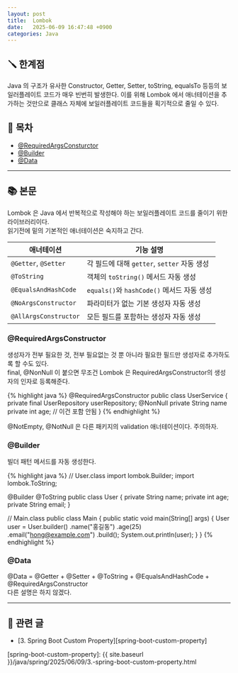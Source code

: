```yaml
---
layout: post
title:  Lombok
date:   2025-06-09 16:47:48 +0900
categories: Java
---
```


<!--more-->

## 🪛 한계점

Java 의 구조가 유사한 Constructor, Getter, Setter, toString, equalsTo 등등의 보일러플레이트 코드가 매우 빈번히 발생한다. 이를 위해 Lombok 에서 애너테이션을 추가하는 것만으로 클래스 자체에 보일러플레이트 코드들을 획기적으로 줄일 수 있다.

## 📂 목차
- [@RequiredArgsConsturctor](#requiredargsconstructor)
- [@Builder](#builder)
- [@Data](#data)

---

## 📚 본문

Lombok 은 Java 에서 반복적으로 작성해야 하는 보일러플레이트 코드를 줄이기 위한 라이브러리이다.  
읽기전에 밑의 기본적인 애너테이션은 숙지하고 간다.

| 애너테이션            | 기능 설명                                              |
|---------------------|-----------------------------------------------------|
| `@Getter`, `@Setter` | 각 필드에 대해 `getter`, `setter` 자동 생성                |
| `@ToString`          | 객체의 `toString()` 메서드 자동 생성                      |
| `@EqualsAndHashCode` | `equals()`와 `hashCode()` 메서드 자동 생성                 |
| `@NoArgsConstructor` | 파라미터가 없는 기본 생성자 자동 생성                     |
| `@AllArgsConstructor`| 모든 필드를 포함하는 생성자 자동 생성                     |

### @RequiredArgsConstructor

생성자가 전부 필요한 것, 전부 필요없는 것 뿐 아니라 필요한 필드만 생성자로 추가하도록 할 수도 있다.  
final, @NonNull 이 붙으면 무조건 Lombok 은 RequiredArgsConstructor의 생성자의 인자로 등록해준다.

{% highlight java %}
@RequiredArgsConstructor
public class UserService {
    private final UserRepository userRepository;
    @NonNull
    private String name
    private int age; // 이건 포함 안됨
}
{% endhighlight %}

@NotEmpty, @NotNull 은 다른 패키지의 validation 애너테이션이다. 주의하자.

### @Builder

빌더 패턴 메서드를 자동 생성한다.

{% highlight java %}
// User.class
import lombok.Builder;
import lombok.ToString;

@Builder
@ToString
public class User {
    private String name;
    private int age;
    private String email;
}

// Main.class
public class Main {
    public static void main(String[] args) {
        User user = User.builder()
                        .name("홍길동")
                        .age(25)
                        .email("hong@example.com")
                        .build();
        System.out.println(user);
    }
}
{% endhighlight %}

### @Data

@Data = @Getter + @Setter + @ToString + @EqualsAndHashCode + @RequiredArgsConstructor  
다른 설명은 하지 않겠다.

---

## 📁 관련 글
- [3. Spring Boot Custom Property][spring-boot-custom-property]

[spring-boot-custom-property]: {{ site.baseurl }}/java/spring/2025/06/09/3.-spring-boot-custom-property.html